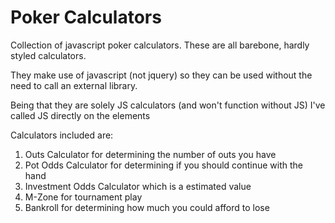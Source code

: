 Poker Calculators
=========
Collection of javascript poker calculators. These are all barebone, hardly styled calculators.

They make use of javascript (not jquery) so they can be used without the need to call an external library.

Being that they are solely JS calculators (and won't function without JS) I've called JS directly on the elements

Calculators included are:
1) Outs Calculator for determining the number of outs you have
2) Pot Odds Calculator for determining if you should continue with the hand
3) Investment Odds Calculator which is a estimated value
4) M-Zone for tournament play
5) Bankroll for determining how much you could afford to lose